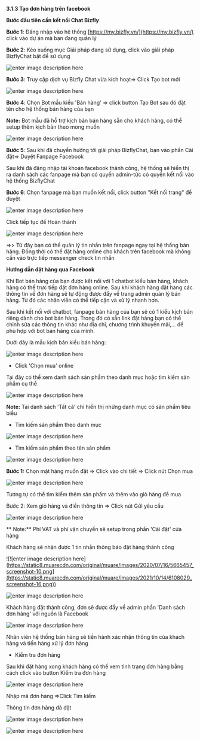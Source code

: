 

**3.1.3	Tạo đơn hàng trên facebook**


**Bước đầu tiên cần kết nối Chat Bizfly**

**Bước 1**: Đăng nhập vào hệ thống  [https://my.bizfly.vn/](https://my.bizfly.vn/)  click vào dự án mà bạn đang quản lý

**Bước 2**: Kéo xuống mục Giải pháp đang sử dụng, click vào giải pháp BizflyChat bật để sử dụng

![enter image description here](https://static8.muarecdn.com/original/muare/images/2021/10/14/6107945_screenshot-9.png)

**Bước 3**: Truy cập dịch vụ Bizfly Chat vừa kích hoạt=> Click Tạo bot mới

![enter image description here](https://static8.muarecdn.com/original/muare/images/2020/07/16/5665106_screenshot-3.png)

**Bước 4**: Chọn Bot mẫu kiểu 'Bán hàng' => click button Tạo Bot sau đó đặt tên cho hệ thống bán hàng của bạn

**Note:** Bot mẫu đã hỗ trợ kịch bản bán hàng sẵn cho khách hàng, có thể setup thêm kịch bản theo mong muốn

![enter image description here](https://static8.muarecdn.com/original/muare/images/2020/07/16/5665274_screenshot-1.png)

**Bước 5**: Sau khi đã chuyển hướng tới giải pháp BizflyChat, bạn vào phần Cài đặt=> Duyệt Fanpage Facebook

Sau khi đã đăng nhập tài khoản facebook thành công, hệ thống sẽ hiển thị ra danh sách các fanpage mà bạn có quyền admin-tức có quyền kết nối vào hệ thống BizflyChat

**Bước 6**: Chọn fanpage mà bạn muốn kết nối, click button "Kết nối trang" để duyệt

![enter image description here](https://static8.muarecdn.com/original/muare/images/2020/07/16/5665304_screenshot-2.png)

Click tiếp tục để Hoàn thành

![enter image description here](https://static8.muarecdn.com/original/muare/images/2020/07/16/5665344_screenshot-4.png)

=>> Từ đây bạn có thể quản lý tin nhắn trên fanpage ngay tại hệ thống bán hàng. Đồng thời có thể đặt hàng online cho khách trên facebook mà không cần vào trực tiếp messenger check tin nhắn

**Hướng dẫn đặt hàng qua Facebook**

Khi Bot bán hàng của bạn được kết nối với 1 chatbot  kiểu bán hàng, khách hàng có thể trực tiếp đặt đơn hàng online. Sau khi khách hàng đặt hàng các thông tin về đơn hàng sẽ tự động được đẩy về trang admin quản lý bán hàng. Từ đó các nhân viên có thể tiếp cận và xử lý nhanh hơn.

Sau khi kết nối với chatbot, fanpage bán hàng của bạn sẽ có 1 kiểu kịch bản riêng dành cho bot bán hàng. Trong đó có sẵn link đặt hàng bạn có thể chỉnh sửa các thông tin khác như địa chỉ, chương trình khuyến mãi,... để phù hợp với bot bán hàng của mình.

Dưới đây là mẫu kịch bản kiểu bán hàng:

![enter image description here](https://static8.muarecdn.com/original/muare/images/2021/10/14/6107968_screenshot-10.png)

-   Click 'Chọn mua' online

Tại đây có thể xem danh sách sản phẩm theo danh mục hoặc tìm kiếm sản phẩm cụ thể

![enter image description here](https://static8.muarecdn.com/original/muare/images/2021/10/14/6107994_screenshot-11.png)


**Note:** Tại danh sách 'Tất cả' chỉ hiển thị những danh mục có sản phẩm tiêu biểu

-  Tìm kiếm sản phẩm theo danh mục 

![enter image description here](https://static8.muarecdn.com/original/muare/images/2021/10/14/6108010_screenshot-12.png)

- Tìm kiếm sản phẩm theo tên sản phẩm

![enter image description here](https://static8.muarecdn.com/original/muare/images/2021/10/14/6108011_screenshot-13.png)

**Bước 1:**  Chọn mặt hàng muốn đặt => Click vào chi tiết => Click nút Chọn mua

![enter image description here](https://static8.muarecdn.com/original/muare/images/2021/10/14/6108018_screenshot-14.png)

 Tương tự có thể tìm kiếm thêm sản phẩm và thêm vào giỏ hàng để mua
 
Bước 2: Xem giỏ hàng và điền thông tin => Click nút Gửi yêu cầu

![enter image description here](https://static8.muarecdn.com/original/muare/images/2021/10/14/6108025_screenshot-15.png)

** Note:** Phí VAT và phí vận chuyển sẽ setup trong phần 'Cài đặt' cửa hàng

Khách hàng sẽ nhận được 1 tin nhắn thông báo đặt hàng thành công

![!\[enter image description here\](https://static8.muarecdn.com/original/muare/images/2020/07/16/5665457_screenshot-10.png](https://static8.muarecdn.com/original/muare/images/2021/10/14/6108029_screenshot-16.png))

![enter image description here](https://static8.muarecdn.com/original/muare/images/2021/10/14/6108086_screenshot-17.png)


Khách hàng đặt thành công, đơn sẽ được đẩy về admin phần 'Danh sách đơn hàng' với nguồn là Facebook

![enter image description here](https://static8.muarecdn.com/original/muare/images/2021/10/14/6108087_screenshot-18.png)

Nhân viên hệ thống bán hàng sẽ tiền hành xác nhận thông tin của khách hàng và tiến hàng xử lý đơn hàng

-   Kiểm tra đơn hàng

Sau khi đặt hàng xong khách hàng có thể xem tình trạng đơn hàng bằng cách click vào button Kiểm tra đơn hàng

![enter image description here](https://static8.muarecdn.com/original/muare/images/2021/10/20/6113649_screenshot-9.png)

Nhập mã đơn hàng =>Click Tìm kiếm

Thông tin đơn hàng đã đặt

![enter image description here](https://static8.muarecdn.com/original/muare/images/2021/10/14/6108405_screenshot-20.png)

![enter image description here](https://static8.muarecdn.com/original/muare/images/2021/10/14/6108406_screenshot-21.png)

